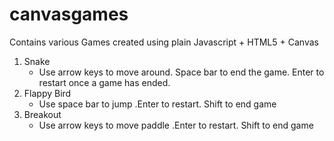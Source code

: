 # canvasgames
Contains various Games created using plain Javascript + HTML5 + Canvas

<ol>
<li>Snake 
  <ul><li>Use arrow keys to move around. Space bar to end the game. Enter to restart once a game has ended.</ul></li>
</li>
<li>Flappy Bird 
  <ul><li>Use space bar to jump .Enter to restart. Shift to end game</ul></li>
</li>
<li>Breakout 
  <ul><li>Use arrow keys to move paddle .Enter to restart. Shift to end game</ul></li>
</li>
</ol>
